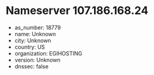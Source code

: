 # Nameserver 107.186.168.24

* as_number: 18779
* name: Unknown
* city: Unknown
* country: US
* organization: EGIHOSTING
* version: Unknown
* dnssec: false
